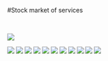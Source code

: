 #Stock market of services

<br/>

![](screens/Screenshot_20230709-200554_Stock%20Market%20of%20Tasks.jpg)

![](screens/Screenshot_20230709-200615_Stock%20Market%20of%20Tasks.jpg)
![](screens/Screenshot_20230709-200817_Stock%20Market%20of%20Tasks.jpg)
![](screens/Screenshot_20230709-200826_Stock%20Market%20of%20Tasks.jpg)
![](screens/Screenshot_20230709-200858_Stock%20Market%20of%20Tasks.jpg)
![](screens/Screenshot_20230709-200904_Stock%20Market%20of%20Tasks.jpg)
![](screens/Screenshot_20230709-200911_Stock%20Market%20of%20Tasks.jpg)
![](screens/Screenshot_20230709-200915_Stock%20Market%20of%20Tasks.jpg)
![](screens/Screenshot_20230709-200924_Stock%20Market%20of%20Tasks.jpg)
![](screens/Screenshot_20230709-200928_Stock%20Market%20of%20Tasks.jpg)
![](screens/Screenshot_20230709-200931_Stock%20Market%20of%20Tasks.jpg)
![](screens/Screenshot_20230709-200936_Stock%20Market%20of%20Tasks.jpg)
